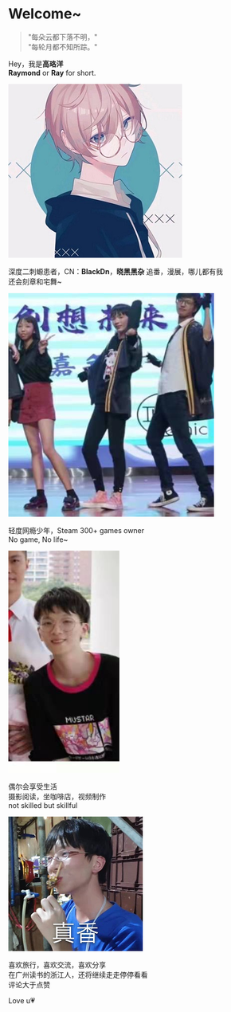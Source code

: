 # Welcome~

> "每朵云都下落不明，"  
> "每轮月都不知所踪。"

Hey，我是**高珞洋**  
**Raymond** or **Ray** for short.  

![comic](img/comicPic.jpg)  

深度二刺螈患者，CN：**BlackDn**，**晓黑黑杂** 
追番，漫展，哪儿都有我  
还会刻章和宅舞~  

![dance](img/dancePic.jpg)  

轻度网瘾少年，Steam 300+ games owner  
No game, No life~  

![me1](img/mePic1.jpg)  

偶尔会享受生活  
摄影阅读，坐咖啡店，视频制作  
not skilled but skillful  

![emoji](img/emoPic2.jpg)  

喜欢旅行，喜欢交流，喜欢分享  
在广州读书的浙江人，还将继续走走停停看看  
评论大于点赞  

Love u💗
